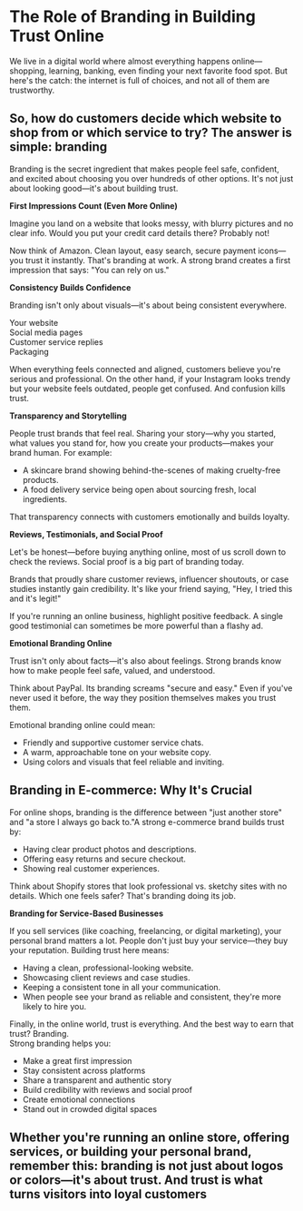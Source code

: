 # The Role of Branding in Building Trust Online

We live in a digital world where almost everything happens online—shopping, learning, banking, even finding your next favorite food spot. But here's the catch: the internet is full of choices, and not all of them are trustworthy.

## So, how do customers decide which website to shop from or which service to try? The answer is simple: branding

Branding is the secret ingredient that makes people feel safe, confident, and excited about choosing you over hundreds of other options. It's not just about looking good—it's about building trust.

**First Impressions Count (Even More Online)**

Imagine you land on a website that looks messy, with blurry pictures and no clear info. Would you put your credit card details there? Probably not!

Now think of Amazon. Clean layout, easy search, secure payment icons—you trust it instantly. That's branding at work. A strong brand creates a first impression that says: "You can rely on us."

**Consistency Builds Confidence**

Branding isn't only about visuals—it's about being consistent everywhere.

Your website  
Social media pages  
Customer service replies  
Packaging

When everything feels connected and aligned, customers believe you're serious and professional. On the other hand, if your Instagram looks trendy but your website feels outdated, people get confused. And confusion kills trust.

**Transparency and Storytelling**

People trust brands that feel real. Sharing your story—why you started, what values you stand for, how you create your products—makes your brand human. For example:

- A skincare brand showing behind-the-scenes of making cruelty-free products.  
- A food delivery service being open about sourcing fresh, local ingredients.

That transparency connects with customers emotionally and builds loyalty.

**Reviews, Testimonials, and Social Proof**

Let's be honest—before buying anything online, most of us scroll down to check the reviews. Social proof is a big part of branding today.

Brands that proudly share customer reviews, influencer shoutouts, or case studies instantly gain credibility. It's like your friend saying, "Hey, I tried this and it's legit!"

If you're running an online business, highlight positive feedback. A single good testimonial can sometimes be more powerful than a flashy ad.

**Emotional Branding Online**

Trust isn't only about facts—it's also about feelings. Strong brands know how to make people feel safe, valued, and understood.

Think about PayPal. Its branding screams "secure and easy." Even if you've never used it before, the way they position themselves makes you trust them.

Emotional branding online could mean:

- Friendly and supportive customer service chats.  
- A warm, approachable tone on your website copy.  
- Using colors and visuals that feel reliable and inviting.

## Branding in E-commerce: Why It's Crucial

For online shops, branding is the difference between "just another store" and "a store I always go back to."A strong e-commerce brand builds trust by:

- Having clear product photos and descriptions.  
- Offering easy returns and secure checkout.  
- Showing real customer experiences.

Think about Shopify stores that look professional vs. sketchy sites with no details. Which one feels safer? That's branding doing its job.

**Branding for Service-Based Businesses**

If you sell services (like coaching, freelancing, or digital marketing), your personal brand matters a lot. People don't just buy your service—they buy your reputation. Building trust here means:

- Having a clean, professional-looking website.  
- Showcasing client reviews and case studies.  
- Keeping a consistent tone in all your communication.  
- When people see your brand as reliable and consistent, they're more likely to hire you.

Finally, in the online world, trust is everything. And the best way to earn that trust? Branding.  
Strong branding helps you:

- Make a great first impression  
- Stay consistent across platforms  
- Share a transparent and authentic story  
- Build credibility with reviews and social proof  
- Create emotional connections  
- Stand out in crowded digital spaces

## Whether you're running an online store, offering services, or building your personal brand, remember this: branding is not just about logos or colors—it's about trust. And trust is what turns visitors into loyal customers